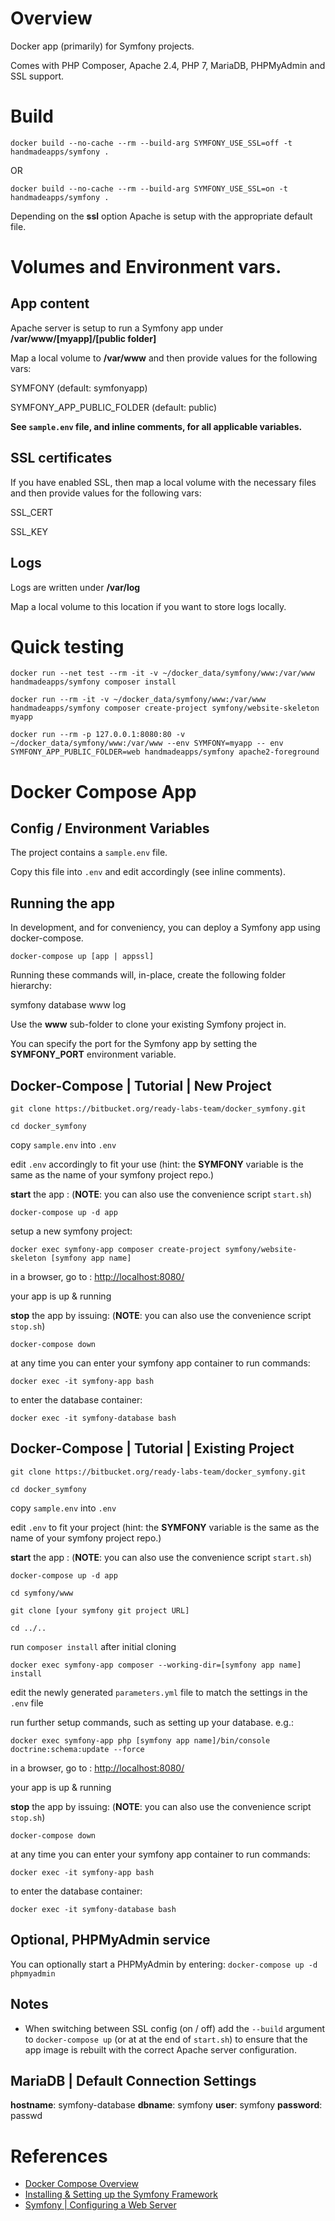 # Overview

Docker app (primarily) for Symfony projects.

Comes with PHP Composer, Apache 2.4, PHP 7, MariaDB, PHPMyAdmin and SSL support.

# Build

`docker build --no-cache --rm --build-arg SYMFONY_USE_SSL=off -t handmadeapps/symfony .`

OR

`docker build --no-cache --rm --build-arg SYMFONY_USE_SSL=on -t handmadeapps/symfony .`

Depending on the **ssl** option Apache is setup with the appropriate default file.


# Volumes and Environment vars.


## App content

Apache server is setup to run a Symfony app under **/var/www/[myapp]/[public folder]**

Map a local volume to **/var/www** and then provide values for the following vars:

SYMFONY (default: symfonyapp)

SYMFONY_APP_PUBLIC_FOLDER (default: public)

**See `sample.env` file, and inline comments, for all applicable variables.**


## SSL certificates

If you have enabled SSL, then map a local volume with the necessary files and then provide values for the following vars:

SSL_CERT

SSL_KEY


## Logs

Logs are written under **/var/log**

Map a local volume to this location if you want to store logs locally.


# Quick testing

`docker run --net test --rm -it -v ~/docker_data/symfony/www:/var/www handmadeapps/symfony composer install`

`docker run --rm -it -v ~/docker_data/symfony/www:/var/www handmadeapps/symfony composer create-project symfony/website-skeleton myapp`

`docker run --rm -p 127.0.0.1:8080:80 -v ~/docker_data/symfony/www:/var/www --env SYMFONY=myapp -- env SYMFONY_APP_PUBLIC_FOLDER=web handmadeapps/symfony apache2-foreground`


# Docker Compose App

## Config / Environment Variables

The project contains a `sample.env` file.

Copy this file into `.env` and edit accordingly (see inline comments).


## Running the app

In development, and for conveniency, you can deploy a Symfony app using docker-compose.

`docker-compose up [app | appssl]`

Running these commands will, in-place, create the following folder hierarchy:

symfony
database
www
log

Use the **www** sub-folder to clone your existing Symfony project in.

You can specify the port for the Symfony app by setting the **SYMFONY_PORT** environment variable.


## Docker-Compose | Tutorial | New Project

`git clone https://bitbucket.org/ready-labs-team/docker_symfony.git`

`cd docker_symfony`

copy `sample.env` into `.env`

edit `.env` accordingly to fit your use (hint: the **SYMFONY** variable is the same as the name of your symfony project repo.)

**start** the app : (**NOTE**: you can also use the convenience script `start.sh`)

`docker-compose up -d app`

setup a new symfony project:

`docker exec symfony-app composer create-project symfony/website-skeleton [symfony app name]`

in a browser, go to : [http://localhost:8080/](http://localhost:8080/)

your app is up & running

**stop** the app by issuing: (**NOTE**: you can also use the convenience script `stop.sh`)

`docker-compose down`

at any time you can enter your symfony app container to run commands:

`docker exec -it symfony-app bash`

to enter the database container:

`docker exec -it symfony-database bash`


## Docker-Compose | Tutorial | Existing Project

`git clone https://bitbucket.org/ready-labs-team/docker_symfony.git`

`cd docker_symfony`

copy `sample.env` into `.env`

edit `.env` to fit your project (hint: the **SYMFONY** variable is the same as the name of your symfony project repo.)

**start** the app : (**NOTE**: you can also use the convenience script `start.sh`)

`docker-compose up -d app`

`cd symfony/www`

`git clone [your symfony git project URL]`

`cd ../..`

run `composer install` after initial cloning

`docker exec symfony-app composer --working-dir=[symfony app name] install`

edit the newly generated `parameters.yml` file to match the settings in the `.env` file

run further setup commands, such as setting up your database. e.g.:

`docker exec symfony-app php [symfony app name]/bin/console doctrine:schema:update --force`

in a browser, go to : [http://localhost:8080/](http://localhost:8080/)

your app is up & running

**stop** the app by issuing: (**NOTE**: you can also use the convenience script `stop.sh`)

`docker-compose down`

at any time you can enter your symfony app container to run commands:

`docker exec -it symfony-app bash`

to enter the database container:

`docker exec -it symfony-database bash`


## Optional, PHPMyAdmin service

You can optionally start a PHPMyAdmin by entering: `docker-compose up -d phpmyadmin`


## Notes

- When switching between SSL config (on / off) add the `--build` argument to `docker-compose up` (or at at the end of `start.sh`) to ensure that the app image is rebuilt with the correct Apache server configuration. 

## MariaDB | Default Connection Settings

**hostname**: symfony-database
**dbname**: symfony
**user**: symfony
**password**: passwd


# References

- [Docker Compose Overview](https://docs.docker.com/compose/overview/)
- [Installing & Setting up the Symfony Framework](https://symfony.com/doc/current/setup.html)
- [Symfony | Configuring a Web Server](https://symfony.com/doc/current/setup/web_server_configuration.html)





